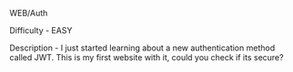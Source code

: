 WEB/Auth

Difficulty - EASY

Description - I just started learning about a new authentication method called JWT. This is my first website with it, could you check if its secure?
